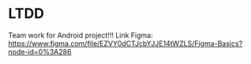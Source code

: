 # LTDD
Team work for Android project!!! Link Figma: https://www.figma.com/file/EZVY0dCTJcbYJJE14tWZLS/Figma-Basics?node-id=0%3A286
